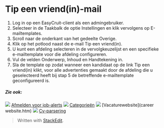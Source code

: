 # Tip een vriend(in)-mail

1.  Log in op een EasyCruit-client als een admingebruiker.
2.  Selecteer in de  Taakbalk  de optie  Instellingen  en klik vervolgens op  E-mailtemplates.
3.  Scroll naar de onderkant van het gedeelte  Overige.
4.  Klik op het potlood naast de e-mail  Tip een vriend(in).
5.  U kunt een afdeling selecteren in de vervolgkeuzelijst en een specifieke e-mailtemplate voor die afdeling configureren.
6.  Vul de velden  Onderwerp,  Inhoud  en  Handtekening  in.
7.  Sla de template op zodat wanneer een kandidaat op de link  Tip een vriend(in)  klikt, voor alle advertenties gemaakt door de afdeling die u geselecteerd heeft bij stap 5 de betreffende e-mailtemplate geconfigureerd is.

##### Zie ook:

![](../Resources/Images/icon-document-link.png)  [Afmelden voor job-alerts](unsubscribe_from_job_agent.htm)
![](../Resources/Images/icon-document-link.png)  [Categorieën](job_categories.htm)
![](../Resources/Images/icon-document-link.png)  [Vacaturewebsite](career website.htm)
![](../Resources/Images/icon-document-link.png)  [Cv-parsering](cv_parsing.htm)


> Written with [StackEdit](https://stackedit.io/).
<!--stackedit_data:
eyJoaXN0b3J5IjpbLTIwNjA4Njk5NF19
-->